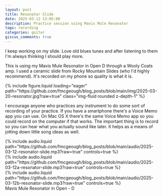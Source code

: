 ```yaml
---
layout: post
title: Resonator Slide
date: 2025-03-12 13:05:00
description: Practice session using Mavis Mule Resonator
tags: recording
categories: guitar
giscus_comments: true
---
```


I keep working on my slide. Love old blues tunes and after listening to them I'm always thinking I should play more.

This is using my Mavis Mule Resonator in Open D through a Wooly Coats amp. I used a ceramic slide from Rocky Mountain Slides (who I'd highly recommend). It's recorded on my phone so quality is what it is.

<div class="row mt-3">
    <div class="col-sm mt-3 mt-md-0">
        {% include figure.liquid loading="eager" 
        path="https://github.com/fmcgeough/blog_posts/blob/main/img/2025-03-20-resonator.jpg?raw=true" 
        class="img-fluid rounded z-depth-1" %}
    </div>
</div>

I encourage anyone who practices any instrument to do some sort of recording of your practice. If you have a smartphone there's a Voice Memo app you can use. On Mac OS X there's the same Voice Memo app so you could record on the computer if that works. The important thing is to record so you can hear what you actually sound like later. It helps as a means of jotting down little song ideas as well.

<div class="row mt-3">
    <div class="col-sm mt-3 mt-md-0">
        {% include audio.liquid path="https://github.com/fmcgeough/blog_posts/blob/main/audio/2025-03-12-resonator-slide.mp3?raw=true" controls=true %}
    </div>
    <div class="col-sm mt-3 mt-md-0">
        {% include audio.liquid path="https://github.com/fmcgeough/blog_posts/blob/main/audio/2025-03-12a-resonator-slide.mp3?raw=true" controls=true %}
    </div>
    <div class="col-sm mt-3 mt-md-0">
        {% include audio.liquid path="https://github.com/fmcgeough/blog_posts/blob/main/audio/2025-03-12b-resonator-slide.mp3?raw=true" controls=true %}
    </div>
</div>
<div class="caption">
  Mavis Mule Resonator in Open - D
</div>
